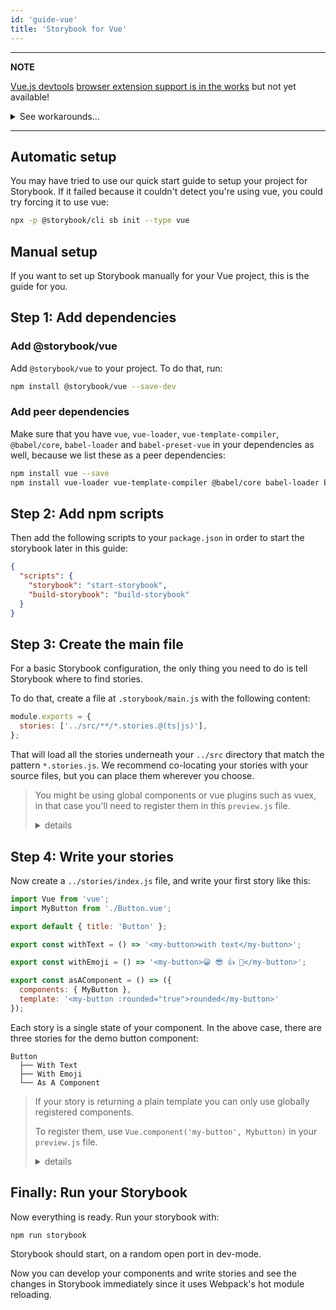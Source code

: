 ```yaml
---
id: 'guide-vue'
title: 'Storybook for Vue'
---
```


---
**NOTE**

[Vue.js devtools] [browser extension support is in the works] but not yet available!
<details markdown>
<summary>See workarounds…</summary>

- In Firefox:
  1. Open the story you wish to inspect.
  2. Right-click anywhere in the story and select This Frame → Open Frame in New Tab. devtools should now work correctly in the new tab.

- In Chromium / Chrome:
  1. Open the story you wish to inspect.
  2. Right-click anywhere in the story and select View frame source which will open in a new tab. E.g., `view-source:http://localhost:6006/iframe.html?id=components-fancybutton--button&viewMode=story`.
  3. Remove the `view-source:` scheme from the URL in the address bar to load just the frame. devtools should now work correctly.

- Launch the standalone Vue.js devtools app via `npx -p @vue/devtools vue-devtools` and add (or create) `<script src="//localhost:8098"></script>` to `.storybook/preview-head.html`. Now run Storybook and devtools should connect.

</details>

[Vue.js devtools]: https://github.com/vuejs/vue-devtools
[browser extension support is in the works]: https://github.com/storybookjs/storybook/issues/1708

---

## Automatic setup

You may have tried to use our quick start guide to setup your project for Storybook.
If it failed because it couldn't detect you're using vue, you could try forcing it to use vue:

```sh
npx -p @storybook/cli sb init --type vue
```

## Manual setup

If you want to set up Storybook manually for your Vue project, this is the guide for you.

## Step 1: Add dependencies

### Add @storybook/vue

Add `@storybook/vue` to your project. To do that, run:

```sh
npm install @storybook/vue --save-dev
```

### Add peer dependencies

Make sure that you have `vue`, `vue-loader`, `vue-template-compiler`, `@babel/core`, `babel-loader` and `babel-preset-vue` in your dependencies as well, because we list these as a peer dependencies:

```sh
npm install vue --save
npm install vue-loader vue-template-compiler @babel/core babel-loader babel-preset-vue --save-dev
```

## Step 2: Add npm scripts

Then add the following scripts to your `package.json` in order to start the storybook later in this guide:

```json
{
  "scripts": {
    "storybook": "start-storybook",
    "build-storybook": "build-storybook"
  }
}
```

## Step 3: Create the main file

For a basic Storybook configuration, the only thing you need to do is tell Storybook where to find stories.

To do that, create a file at `.storybook/main.js` with the following content:

```js
module.exports = {
  stories: ['../src/**/*.stories.@(ts|js)'],
};
```

That will load all the stories underneath your `../src` directory that match the pattern `*.stories.js`. We recommend co-locating your stories with your source files, but you can place them wherever you choose.

> You might be using global components or vue plugins such as vuex, in that case you'll need to register them in this `preview.js` file.
>
> <details>
>   <summary>details</summary>
>
> ```js
> import { configure } from '@storybook/vue';
>
> import Vue from 'vue';
>
> // Import Vue plugins
> import Vuex from 'vuex';
>
> // Import your global components.
> import Mybutton from '../src/stories/Button.vue';
>
> // Install Vue plugins.
> Vue.use(Vuex);
>
> // Register global components.
> Vue.component('my-button', Mybutton);
>
> configure(require.context('../src', true, /\.stories\.js$/), module);
> ```
>
> This example registered your custom `Button.vue` component, installed the Vuex plugin, and loaded your Storybook stories defined in `../src/index.stories.js`.
>
> All custom components and Vue plugins should be registered before calling `configure()`.
>
> </details>


## Step 4: Write your stories

Now create a `../stories/index.js` file, and write your first story like this:

```js
import Vue from 'vue';
import MyButton from './Button.vue';

export default { title: 'Button' };

export const withText = () => '<my-button>with text</my-button>';

export const withEmoji = () => '<my-button>😀 😎 👍 💯</my-button>';

export const asAComponent = () => ({
  components: { MyButton },
  template: '<my-button :rounded="true">rounded</my-button>'
});
```

Each story is a single state of your component. In the above case, there are three stories for the demo button component:

```plaintext
Button
  ├── With Text
  ├── With Emoji
  └── As A Component
```

> If your story is returning a plain template you can only use globally registered components.
>
> To register them, use `Vue.component('my-button', Mybutton)` in your `preview.js` file.
>
> <details>
>   <summary>details</summary>
>
> If your story returns a plain string like below, you will need to register globally each VueJs component that it uses. 
>
> ```js
> export const withText = () => '<my-component>with text</my-component>';
> ```
>
> In big solutions, globally registered components can conflict with each other.
>
> Here are two other ways to use components in your stories without globally registering them.
>
> - register components locally in the "components" member of the vue component object. See the story "as a component" above.
> - use a JSX render function like below. No need to register anything.
>
> ```jsx
> export const withText = () => ({
>    render: h => <my-component>with text</my-component>
> });
> ```
>
> </details>

## Finally: Run your Storybook

Now everything is ready. Run your storybook with:

```sh
npm run storybook
```

Storybook should start, on a random open port in dev-mode.

Now you can develop your components and write stories and see the changes in Storybook immediately since it uses Webpack's hot module reloading.
